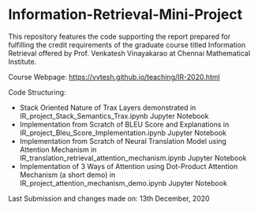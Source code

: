# Information-Retrieval-Mini-Project

This repository features the code supporting the report prepared for fulfilling the credit requirements of the graduate course titled Information Retrieval offered by Prof. Venkatesh Vinayakarao at Chennai Mathematical Institute.

Course Webpage: https://vvtesh.github.io/teaching/IR-2020.html

Code Structuring:
- Stack Oriented Nature of Trax Layers demonstrated in IR_project_Stack_Semantics_Trax.ipynb Jupyter Notebook
- Implementation from Scratch of BLEU Score and Explanations in IR_project_Bleu_Score_Implementation.ipynb Jupyter Notebook
- Implementation from Scratch of Neural Translation Model using Attention Mechanism in IR_translation_retrieval_attention_mechanism.ipynb Jupyter Notebook
- Implementation of 3 Ways of Attention using Dot-Product Attention Mechanism (a short demo) in IR_project_attention_mechanism_demo.ipynb Jupyter Notebook

Last Submission and changes made on: 13th December, 2020
